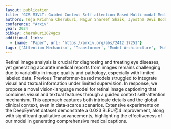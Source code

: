 ```yaml
---
layout: publication
title: 'GCS-M3VLT: Guided Context Self-attention Based Multi-modal Medical Vision Language Transformer For Retinal Image Captioning'
authors: Teja Krishna Cherukuri, Nagur Shareef Shaik, Jyostna Devi Bodapati, Dong Hye Ye
conference: "Arxiv"
year: 2024
bibkey: cherukuri2024gcs
additional_links:
  - {name: "Paper", url: 'https://arxiv.org/abs/2412.17251'}
tags: ['Attention Mechanism', 'Transformer', 'Model Architecture', 'Multimodal Models', 'Pretraining Methods']
---
```

Retinal image analysis is crucial for diagnosing and treating eye diseases,
yet generating accurate medical reports from images remains challenging due to
variability in image quality and pathology, especially with limited labeled
data. Previous Transformer-based models struggled to integrate visual and
textual information under limited supervision. In response, we propose a novel
vision-language model for retinal image captioning that combines visual and
textual features through a guided context self-attention mechanism. This
approach captures both intricate details and the global clinical context, even
in data-scarce scenarios. Extensive experiments on the DeepEyeNet dataset
demonstrate a 0.023 BLEU@4 improvement, along with significant qualitative
advancements, highlighting the effectiveness of our model in generating
comprehensive medical captions.
